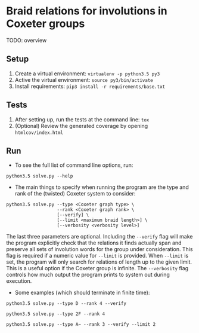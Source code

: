 # Braid relations for involutions in Coxeter groups

TODO: overview

## Setup
1. Create a virtual environment: `virtualenv -p python3.5 py3`
1. Active the virtual environment: `source py3/bin/activate`
1. Install requirements: `pip3 install -r requirements/base.txt`

## Tests
1. After setting up, run the tests at the command line: `tox`
1. (Optional) Review the generated coverage by opening `htmlcov/index.html`

## Run
* To see the full list of command line options, run:
```
python3.5 solve.py --help
```
* The main things to specify when running the program are the type and rank of the 
(twisted) Coxeter system to consider:
```
python3.5 solve.py --type <Coxeter graph type> \
				   --rank <Coxeter graph rank> \
				   [--verify] \
				   [--limit <maximum braid length>] \
				   [--verbosity <verbosity level>]
```
The last three parameters are optional.
Including the `--verify` flag will make the program explicitly check that the relations
it finds actually span and preserve all sets of involution words for the group under consideration.
This flag is required if a numeric value for `--limit` is provided.
When `--limit` is set, the program will only search for relations of length up to the given limit.
This is a useful option if the Coxeter group is infinite. The `--verbosity` flag controls
how much output the program prints to system out during execution.

* Some examples (which should terminate in finite time):
```
python3.5 solve.py --type D --rank 4 --verify
```
```
python3.5 solve.py --type 2F --rank 4
```
```
python3.5 solve.py --type A~ --rank 3 --verify --limit 2
```
